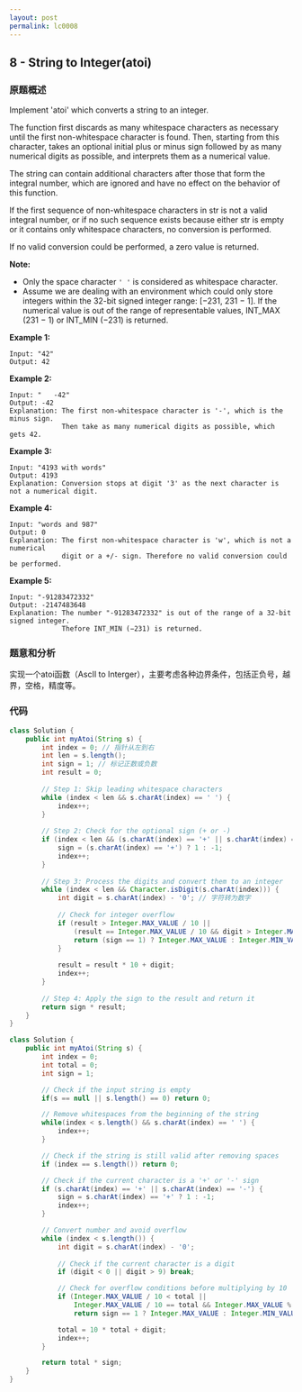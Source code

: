```yaml
---
layout: post
permalink: lc0008
---
```


## 8 - String to Integer\(atoi\)

### 原题概述

Implement 'atoi' which converts a string to an integer.

The function first discards as many whitespace characters as necessary until the first non-whitespace character is found. Then, starting from this character, takes an optional initial plus or minus sign followed by as many numerical digits as possible, and interprets them as a numerical value.

The string can contain additional characters after those that form the integral number, which are ignored and have no effect on the behavior of this function.

If the first sequence of non-whitespace characters in str is not a valid integral number, or if no such sequence exists because either str is empty or it contains only whitespace characters, no conversion is performed.

If no valid conversion could be performed, a zero value is returned.

**Note:**

* Only the space character `' '` is considered as whitespace character.
* Assume we are dealing with an environment which could only store integers within the 32-bit signed integer range: \[−231,  231 − 1\]. If the numerical value is out of the range of representable values, INT\_MAX \(231 − 1\) or INT\_MIN \(−231\) is returned.

**Example 1:**

```text
Input: "42"
Output: 42
```

**Example 2:**

```text
Input: "   -42"
Output: -42
Explanation: The first non-whitespace character is '-', which is the minus sign.
             Then take as many numerical digits as possible, which gets 42.
```

**Example 3:**

```text
Input: "4193 with words"
Output: 4193
Explanation: Conversion stops at digit '3' as the next character is not a numerical digit.
```

**Example 4:**

```text
Input: "words and 987"
Output: 0
Explanation: The first non-whitespace character is 'w', which is not a numerical 
             digit or a +/- sign. Therefore no valid conversion could be performed.
```

**Example 5:**

```text
Input: "-91283472332"
Output: -2147483648
Explanation: The number "-91283472332" is out of the range of a 32-bit signed integer.
             Thefore INT_MIN (−231) is returned.
```

### 题意和分析

实现一个atoi函数（AscII to Interger），主要考虑各种边界条件，包括正负号，越界，空格，精度等。

### 代码

```java
class Solution {
    public int myAtoi(String s) {
        int index = 0; // 指针从左到右
        int len = s.length();
        int sign = 1; // 标记正数或负数
        int result = 0;
        
        // Step 1: Skip leading whitespace characters
        while (index < len && s.charAt(index) == ' ') {
            index++;
        }
        
        // Step 2: Check for the optional sign (+ or -)
        if (index < len && (s.charAt(index) == '+' || s.charAt(index) == '-')) {
            sign = (s.charAt(index) == '+') ? 1 : -1;
            index++;
        }
        
        // Step 3: Process the digits and convert them to an integer
        while (index < len && Character.isDigit(s.charAt(index))) {
            int digit = s.charAt(index) - '0'; // 字符转为数字
            
            // Check for integer overflow
            if (result > Integer.MAX_VALUE / 10 ||
                (result == Integer.MAX_VALUE / 10 && digit > Integer.MAX_VALUE % 10)) {
                return (sign == 1) ? Integer.MAX_VALUE : Integer.MIN_VALUE;
            }
            
            result = result * 10 + digit;
            index++;
        }
        
        // Step 4: Apply the sign to the result and return it
        return sign * result;
    }
}
```

```java
class Solution {
    public int myAtoi(String s) {
        int index = 0;
        int total = 0;
        int sign = 1;

        // Check if the input string is empty
        if(s == null || s.length() == 0) return 0;

        // Remove whitespaces from the beginning of the string
        while(index < s.length() && s.charAt(index) == ' ') {
            index++;
        }

        // Check if the string is still valid after removing spaces
        if (index == s.length()) return 0;

        // Check if the current character is a '+' or '-' sign
        if (s.charAt(index) == '+' || s.charAt(index) == '-') {
            sign = s.charAt(index) == '+' ? 1 : -1;
            index++;
        }

        // Convert number and avoid overflow
        while (index < s.length()) {
            int digit = s.charAt(index) - '0';
            
            // Check if the current character is a digit
            if (digit < 0 || digit > 9) break;

            // Check for overflow conditions before multiplying by 10
            if (Integer.MAX_VALUE / 10 < total || 
                Integer.MAX_VALUE / 10 == total && Integer.MAX_VALUE % 10 < digit)
                return sign == 1 ? Integer.MAX_VALUE : Integer.MIN_VALUE;

            total = 10 * total + digit;
            index++;
        }

        return total * sign;
    }
}
```
